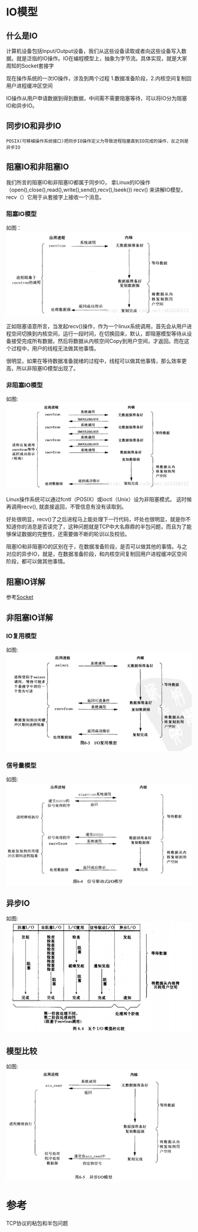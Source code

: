# IO模型
## 什么是IO
 计算机设备包括Input/Output设备，我们从这些设备读取或者向这些设备写入数据。就是泛指的IO操作。IO在编程模型上，抽象为字节流。具体实现，就是大家周知的Socket套接字
 
  现在操作系统的一次IO操作，涉及到两个过程 1.数据准备阶段，2.内核空间复制回用户进程缓冲区空间
  
  IO操作从用户申请数据到得到数据，中间需不需要阻塞等待，可以将IO分为阻塞IO和异步IO。
## 同步IO和异步IO
```
POSIX(可移植操作系统接口)把同步IO操作定义为导致进程阻塞直到IO完成的操作，反之则是异步IO
```
## 阻塞IO和非阻塞IO 
我们所言的阻塞IO和非阻塞IO都属于同步IO， 拿Linux的IO操作（open(),close(),read(),write(),send(),recv(),lseek()) recv() 来讲解IO模型，recv（）它用于从套接字上接收一个消息。
### 阻塞IO模型
如图：![阻塞IO模型](阻塞IO模型.png)

正如阻塞语意所言，当发起recv()操作，作为一个linux系统调用，首先会从用户进程空间切换到内核空间，运行一段时间，在切换回来，默认，即阻塞模型等待从设备接受完成所有数据，然后将数据从内核空间Copy到用户空间，才返回。而在这个过程中，用户的线程无法做其他事情。

很明显，如果在等待数据准备就绪的过程中，线程可以做其他事情，那么效率更高，所以非阻塞IO模型出现了。
### 非阻塞IO模型
如图: ![非阻塞IO模型](非阻塞IO模型.png)

Linux操作系统可以通过fcntl（POSIX）或ioctl（Unix）设为非阻塞模式。 这时候再调用recv(), 就直接返回，不管信息有没有读取到。

好处很明显，recv()了之后进程马上能处理下一行代码，坏处也很明显，就是你不知道你的消息是否读完了，这种问题就是TCP中大名鼎鼎的半包问题，而且为了能够保证数据的完整性，还需要做不断的轮训以及校验。

阻塞IO和非阻塞IO的区别在于，在数据准备阶段，是否可以做其他的事情。与之对应的异步IO，就是，在数据准备阶段，和内核空间复制回用户进程缓冲区空间阶段，都可以做其他事情。

## 阻塞IO详解
 参考[Socket](socket.md)
 
## 非阻塞IO详解
### IO复用模型
如图: ![IO复用模型](IO复用模型.png)
### 信号量模型
如图: ![信号驱动IO模型](信号驱动IO模型.png)
## 异步IO
如图: ![五种IO模型比较](五种IO模型比较.png)
## 模型比较
如图: ![异步IO模型](异步IO模型.png)


# 参考
TCP协议的粘包和半包问题

